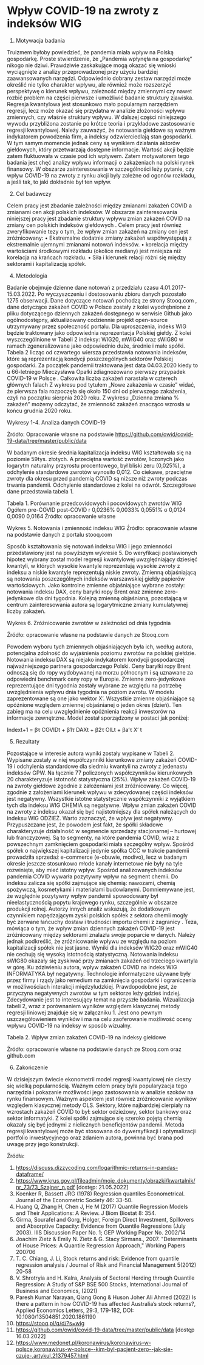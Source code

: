 # Wpływ COVID-19 na zwroty z indeksów WIG





1. Motywacja badania 

Truizmem byłoby powiedzieć, że pandemia miała wpływ na Polską gospodarkę. Proste stwierdzenie, że „Pandemia wpłynęła na gospodarkę” nikogo nie dziwi. Prawdziwie zaskakujące mogą okazać się wnioski wyciągnięte z analizy przeprowadzonej przy użyciu bardziej zaawansowanych narzędzi. Odpowiednio dobrany zestaw narzędzi może określić nie tylko charakter wpływu, ale również może rozszerzyć perspektywę o kierunek wpływu, zależność między zmiennymi czy nawet rozbić problem na części pierwsze i umożliwić badanie struktury zjawiska. Regresja kwantylowa jest stosunkowo mało popularnym narzędziem regresji, lecz może okazać się przydatna w analizie złożoności wpływu zmiennych, czy właśnie struktury wpływu. W dalszej części niniejszego wywodu przybliżona zostanie po krótce teoria i przykładowe zastosowanie regresji kwantylowej.
Należy zauważyć, że notowania giełdowe są ważnym indykatorem powodzenia firm, a indeksy odzwierciedlają stan gospodarki. W tym samym momencie jednak ceny są wynikiem działania aktorów giełdowych, który przetwarzają dostępne informacje. Wartość akcji będzie zatem fluktuowała w czasie pod ich wpływem. Zatem motywatorem tego badania jest chęć analizy wpływu informacji o zakażeniach na polski rynek finansowy. W obszarze zainteresowania w szczególności leży pytanie, czy wpływ COVID-19 na zwroty z rynku akcji były zależne od ogonów rozkładu, a jeśli tak, to jaki dokładnie był ten wpływ. 



2. Cel badawczy

Celem pracy jest zbadanie zależności między zmianami zakażeń COVID a zmianami cen akcji polskich indeksów. W obszarze zainteresowania niniejszej pracy jest zbadanie struktury wpływu zmian zakażeń COVID na zmiany cen polskich indeksów giełdowych . Celem pracy jest również zweryfikowanie tezy o tym, że wpływ zmian zakażeń na zmiany cen jest zróżnicowany:
•	Ekstremalne dodatnie zmiany zakażeń współwystępują z ekstremalnie ujemnymi zmianami notowań indeksów. 
•	korelacja między wartościami środkowymi rozkładu (okolice mediany) jest mniejsza niż korelacja na krańcach rozkładu. 
•	Siła i kierunek relacji różni się między sektorami i kapitalizacją spółek. 



4. Metodologia

Badanie obejmuje dzienne dane notowań z przedziału czasu 4.01.2017-15.03.2022. Po wyczyszczeniu i dostosowaniu zbioru danych pozostało 1275 obserwacji. Dane dotyczące notowań pochodzą ze strony Stooq.com , dane dotyczące zakażeń COVID w Polsce zostały z kolei wyodrębnione z pliku dotyczącego dziennych zakażeń dostępnego w serwisie Github  jako ogólnodostępny, aktualizowany codziennie projekt open-source utrzymywany przez społeczność portalu.
Dla uproszczenia, indeks WIG będzie traktowany jako odpowiednia reprezentacja Polskiej giełdy. Z kolei wyszczególnione w Tabeli 2 indeksy: WIG20, mWIG40 oraz sWIG80 w ramach zgeneralizowane jako odpowiednio duże, średnie i małe spółki. Tabela 2 licząc od czwartego wiersza przedstawia notowania indeksów, które są reprezentacją kondycji poszczególnych sektorów Polskiej gospodarki. 
Za początek pandemii traktowana jest data 04.03.2020 kiedy to u 66-letniego Mieczysława Opałki zdiagnozowano pierwszy przypadek  COVID-19 w Polsce . Całkowita liczba zakażeń narastała w czterech głównych falach Z wykresu pod tytułem „Nowe zakażenia w czasie” widać, że pierwsza fala rozpoczęła się około 150 dni od pierwszego zakażenia, czyli na początku sierpnia 2020 roku. Z wykresu „Dzienna zmiana % zakażeń” możemy odczytać, że zmienność zakażeń znacząco wzrosła w końcu grudnia 2020 roku.


Wykresy 1-4. Analiza danych COVID-19
 
Źródło: Opracowanie własne na podstawie https://github.com/owid/covid-19-data/tree/master/public/data


W badanym okresie średnia kapitalizacja indeksu WIG kształtowała się na poziomie 59tys. złotych. A przeciętna wartość zwrotów, liczonych jako logarytm naturalny przyrostu procentowego, był bliski zeru (0,025%), a odchylenie standardowe zwrotów wynosiło 0,012. Co ciekawe, przeciętne zwroty dla okresu przed pandemią COVID są niższe niż zwroty podczas trwania pandemii. Odchylenie standardowe z kolei na odwrót. Szczegółowe dane przedstawia tabela 1.

Tabela 1. Porównanie przedcovidowych i pocovidowych zwrotów WIG
	Ogółem	pre-COVID	post-COVID
r 	0,0236%	0,0033%	0,0551%
σ	0,0124	0,0090	0,0164
Źródło: opracowanie własne


Wykres 5. Notowania i zmienność indeksu WIG
 Źródło: opracowanie własne na podstawie danych z portalu stooq.com


Sposób kształtowania się notowań indeksu WIG i jego zmienności przedstawiony jest na powyższym wykresie 5.
Do weryfikacji postawionych hipotez wybrany został model regresji kwantylowej uwzględniający dziesięć kwantyli, w których wysokie kwantyle reprezentują wysokie zwroty z indeksu a niskie kwantyle reprezentują niskie zwroty. Zmienną objaśniającą są notowania poszczególnych indeksów warszawskiej giełdy papierów wartościowych. Jako kontrolne zmienne objaśniające wybrane zostały: notowania indeksu DAX, ceny baryłki ropy Brent oraz zmienne zero-jedynkowe dla dni tygodnia. Kolejną zmienną objaśnianą, pozostającą w centrum zainteresowania autora są logarytmiczne zmiany kumulatywnej liczby zakażeń. 







Wykres 6. Zróżnicowanie zwrotów w zależności od dnia tygodnia
 
Źródło: opracowanie własne na podstawie danych ze Stooq.com


Powodem wyboru tych zmiennych objaśniających była ich, według autora, potencjalna zdolność do wyjaśnienia poziomu zwrotów na polskiej giełdzie. Notowania indeksu DAX są niejako indykatorem kondycji gospodarczej najważniejszego partnera gospodarczego Polski. Ceny baryłki ropy Brent odnoszą się do ropy wydobywanej na morzu północnym i są uznawane za odpowiedni benchmark ceny ropy w Europie. Zmienne zero-jedynkowe reprezentujące dni tygodnia zostały wybrane ze względu na potrzebę uwzględnienia wpływu dnia tygodnia na poziom zwrotu. W modelu zaprezentowane są one jako wektor X’. Wszystkie zmienne objaśniające są opóźnione względem zmiennej objaśnianej o jeden okres (dzień). Ten zabieg ma na celu uwzględnienie opóźnienia reakcji inwestorów na informacje zewnętrzne. Model został sporządzony w postaci jak poniżej:



Indext+1  = βτ COVIDt  + β1τ DAXt  + β2τ OILt  + βa’τ X’ t














5. Rezultaty

Pozostające w interesie autora wyniki zostały wypisane w Tabeli 2. Wypisane zostały w niej współczynniki kierunkowe zmiany zakażeń COVID-19 i odchylenia standardowe dla siedmiu kwantyli na zwroty z jedenastu indeksów GPW.
Na łącznie 77 policzonych współczynników kierunkowych 20 charakteryzuje istotność statystyczna (25%). Wpływ zakażeń COVID-19 na zwroty giełdowe zgodnie z założeniami jest zróżnicowany. Co więcej, zgodnie z założeniami kierunek wpływu w zdecydowanej części indeksów jest negatywny. Wszystkie istotne statystycznie współczynniki z wyjątkiem tych dla indeksu WIG CHEMIA są negatywne. 
	Wpływ zmian zakażeń COVID na zwroty z indeksu okazał się być najistotniejszy dla spółek należących do indeksu WIG ODZIEŻ. Warto zaznaczyć, że wpływ jest negatywny. Przypuszczane jest, że powodem jest fakt, że spółki składowe charakteryzuje działalność w segmencie sprzedaży stacjonarnej – hurtowej lub franczyzowej. Są to segmenty, na które pandemia COVID, wraz z powszechnym zamknięciem gospodarki miała szczególny wpływ. Spośród spółek o największej kapitalizacji jedynie spółka CCC w trakcie pandemii prowadziła sprzedaż e-commerce (e-obuwie, modivo), lecz w badanym okresie jeszcze stosunkowo młode kanały internetowe nie były na tyle rozwinięte, aby mieć istotny wpływ.
	Spośród analizowanych indeksów pandemia COVID wywarła pozytywny wpływ na segment chemii. Do indeksu zalicza się spółki zajmujące się chemią: nawozami, chemią spożywczą, kosmetykami i materiałami budowlanymi. Domniemywane jest, że względnie pozytywny wpływ pandemii spowodowany był nieelastycznością popytu krajowego rynku, szczególnie w obszarze produkcji rolnej. Autorzy innych analiz wskazują, że dodatkowym czynnikiem napędzającym zyski polskich spółek z sektora chemii mogły być zerwane łańcuchy dostaw i trudności importu chemii z zagranicy .
	Teza, mówiąca o tym, że wpływ zmian dziennych zakażeń COVID-19 jest zróżnicowany między sektorami znalazła swoje poparcie w danych. Należy jednak podkreślić, że zróżnicowanie wpływu ze względu na poziom kapitalizacji spółek nie jest jasne. Wyniki dla indeksów WIG20 oraz mWIG40 nie cechują się wysoką istotnością statystyczną. Notowania indeksu sWIG80 okazały się zyskiwać przy zmianach zakażeń od trzeciego kwartyla w górę. 
	Ku zdziwieniu autora, wpływ zakażeń COVID na indeks WIG INFORMATYKA był negatywny. Technologie informatyczne używane były przez firmy i rządy jako remedium na zamknięcia gospodarki i ograniczenia w możliwościach interakcji międzyludzkiej. Prawdopodobne jest, że przyczyna negatywnych zwrotów w tym sektorze leży gdzieś indziej. Zdecydowanie jest to interesujący temat na przyszłe badania. 
	Wizualizacja tabeli 2, wraz z porównaniem wyników względem klasycznej metody regresji liniowej znajduje się w załączniku 1. Jest ono pewnym uszczegółowieniem wyników i ma na celu zaoferowanie możliwość oceny wpływu COVID-19 na indeksy w sposób wizualny. 

Tabela 2. Wpływ zmian zakażeń COVID-19 na indeksy giełdowe 
 
Źródło: opracowanie własne na podstawie danych ze Stooq.com oraz github.com

6. Zakończenie 

W dzisiejszym świecie ekonometrii  model regresji kwantylowej nie cieszy się wielką popularnością. Ważnym celem pracy była popularyzacja tego narzędzia i pokazanie możliwości jego zastosowania w analizie szoków na rynku finansowym. Ważnym aspektem jest również zróżnicowanie wyników względem klasycznej metody OLS.
Sektory, które najbardziej cierpiały na wzrostach zakażeń COVID to był: sektor odzieżowy, sektor bankowy oraz sektor informatyki. Z kolei spółki zajmujące się szeroko pojętą chemią okazały się być jednymi z nielicznych beneficjentów pandemii.
Metoda regresji kwantylowej może być stosowana do dywersyfikacji i optymalizacji portfolio inwestycyjnego oraz zdaniem autora, powinna być brana pod uwagę przy jego konstrukcji.  



Źródła:

1.	https://discuss.dizzycoding.com/logarithmic-returns-in-pandas-dataframe/
2.	https://www.krus.gov.pl/fileadmin/moje_dokumenty/obrazki/kwartalnik/nr_73/73_Szajner_n.pdf [dostęp: 21.05.2022]
3.	Koenker R, Bassett JRG (1978) Regression quantiles Econometrical. Journal of the Econometric Society 46: 33-50.
4.	Huang Q, Zhang H, Chen J, He M (2017) Quantile Regression Models and Their Applications: A Review. J Biom Biostat 8: 354.
5.	Girma, Sourafel and Gorg, Holger, Foreign Direct Investment, Spillovers and Absorptive Capacity: Evidence from Quantile Regressions (July 2003). IIIS Discussion Paper No. 1; GEP Working Paper No. 2002/14
6.	Joachim Zietz & Emily N. Zietz & G. Stacy Sirmans., 2007. "Determinants of House Prices: A Quantile Regression Approach," Working Papers 200706
7.	T. C. Chiang, J. Li, Stock returns and risk: Evidence from quantile regression analysis / Journal of Risk and Financial Management 5(2012) 20-58
8.	  V. Shrotryia and H. Kalra, Analysis of Sectoral Herding through Quantile Regression: A Study of S&P BSE 500 Stocks, International Journal of Business and Economics, (2021)
9.	  Paresh Kumar Narayan, Qiang Gong & Huson Joher Ali Ahmed (2022) Is there a pattern in how COVID-19 has affected Australia’s stock returns?, Applied Economics Letters, 29:3, 179-182, DOI: 10.1080/13504851.2020.1861190
10.	  https://stooq.pl/q/d/?s=wig
11.	  https://github.com/owid/covid-19-data/tree/master/public/data [dostęp 16.03.2022]
12.	  https://www.medonet.pl/koronawirus/koronawirus-w-polsce,koronawirus-w-polsce--kim-byl-pacjent-zero--jak-sie-czuje-,artykul,21379457.html
